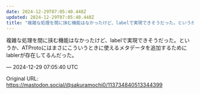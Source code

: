 ```yaml
---
date: 2024-12-29T07:05:40.448Z
updated: 2024-12-29T07:05:40.448Z
title: "複雑な処理を間に挟む機能はなかったけど、labelで実現できそうだった。というか[...]"
---
```


<p>複雑な処理を間に挟む機能はなかったけど、labelで実現できそうだった。というか、ATProtoにはまさにこういうときに使えるメタデータを追加するためにlablerが存在してるんだった。</p>

&mdash; 2024-12-29 07:05:40 UTC

Original URL: https://mastodon.social/@sakuramochi0/113734840513344399
